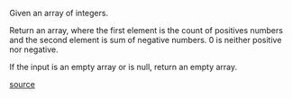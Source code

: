 Given an array of integers.

Return an array, where the first element is the count of positives numbers and the second element is sum of negative numbers. 0 is neither positive nor negative.

If the input is an empty array or is null, return an empty array.

[source](https://www.codewars.com/kata/576bb71bbbcf0951d5000044/train/javascript)